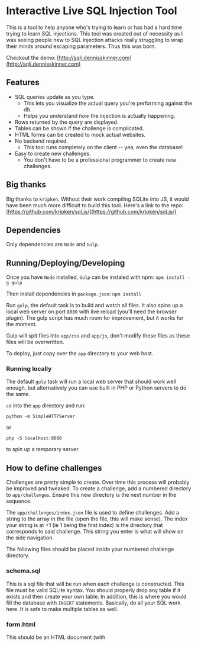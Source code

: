 # Interactive Live SQL Injection Tool

This is a tool to help anyone who's trying to learn or has had a hard time 
trying to learn SQL injections. This tool was created out of necessity as I was 
seeing people new to SQL injection attacks really struggling to wrap their minds 
around escaping parameters. Thus this was born.

Checkout the demo: 
[http://sqli.dennisskinner.com](http://sqli.dennisskinner.com)

## Features
- SQL queries update as you type.
    + This lets you visualize the actual query you're performing against the db.
    + Helps you understand _how_ the injection is actually happening.
- Rows returned by the query are displayed.
- Tables can be shown if the challenge is complicated.
- HTML forms can be created to mock actual websites.
- No backend required.
    + This tool runs completely on the client -- yea, even the database!
- Easy to create new challenges.
    + You don't have to be a professional programmer to create new challenges.

## Big thanks
Big thanks to `kripken`. Without their work compiling SQLite into JS, it would 
have been much more difficult to build this tool. Here's a link to the repo: 
[https://github.com/kripken/sql.js/](https://github.com/kripken/sql.js/)

## Dependencies
Only dependencies are `Node` and `Gulp`. 

## Running/Deploying/Developing 
Once you have `Node` installed, `Gulp` can be instaled with npm: 
`npm install -g gulp`

Then install dependencies in `package.json`: `npm install`

Run `gulp`, the default task is to build and watch all files. It also spins up
a local web server on port `8080` with live reload (you'll need the browser 
plugin). The gulp script has much room for improvement, but it works for the 
moment.

Gulp will spit files into `app/css` and `app/js`, don't modify these files as 
these files will be overwritten.

To deploy, just copy over the `app` directory to your web host. 

### Running locally
The default `gulp` task will run a local web server that should work well enough,
but alternatively you can use built in PHP or Python servers to do the same.
 
`cd` into the `app` directory and run:

`python -m SimpleHTTPServer`

or

`php -S localhost:8080`

to spin up a temporary server.


## How to define challenges
Challenges are pretty simple to create. Over time this process will probably be 
improved and tweaked. To create a challenge, add a numbered directory to 
`app/challenges`. Ensure this new directory is the next number in the sequence.

The `app/challenges/index.json` file is used to define challenges. Add a string 
to the array in the file (open the file, this will make sense). The index your 
string is at +1 (ie 1 being the first index) is the directory that corresponds 
to said challenge. This string you enter is what will show on the side 
navigation.

The following files should be placed inside your numbered challenge directory.

### schema.sql
This is a sql file that will be run when each challenge is constructed. This 
file must be valid SQLite syntax. You should properly drop any table if it 
exists and then create your own table. In addition, this is where you would fill
the database with `INSERT` statements. Basically, do all your SQL work here. It 
is safe to make multiple tables as well. 

### form.html
This should be an HTML document (with <style> and <script> tags added if you'd
like) that displays to the user what the proposed real-world form would look 
like. The html should have at least 1 input element. We currently support 
automatic hookup of `input`, `textarea`, and `select` elements as long as these 
elements have a `name` or `id` attribute. A `value` attribute can be set on the 
element to specify the default value (if you want one). 

Whatever `name` or `id` is resolved (in that order) will be used as the variable 
name in the `query.txt` file. As the fields are filled out, they will auto fill 
the SQL query and the query will be run against the DB. 

If you're familiar with AngularJs, you can gain a litle more power from this 
html. This html will be `$compiled` and have a `$scope`. You may access the 
scope's `rows` variable in order to get the rows returned by the user's query. 
This allows you to make rich inputs that can show feedback in a way someone 
might see a sql injection in the wild.

### query.txt
This is a short text file that should be the literal query to run against the 
database. Use angular variable binding notion (double curly braces eg: 
`SELECT * FROM users WHERE username={{username}}`) for 
variable replacement. The variable names will directly map to the input names in
the `form.html`. This is the query that the end users will be injecting into.

### config.js
This is is a javascript object that uses some odd attempt Node or CommonJs 
export in order to resolve the config object. Take a look at some defined 
configs for example, but basically bind an object to `this.config`. 

jshashes hashing library is available via the `this.Hashes` variable:
https://github.com/h2non/jshashes

The config object supports the following optional properties:

**beforeQuery** `{function}` - This function gets called before each query and 
takes one param: an object with properties that map to the input names defined 
in `form.html`. In your function, you can manipulate or append/delete values. 
Your function should return an object with which it's key:value pairs will be 
used in the actual SQL query.

**afterQuery** `{function}` - This function gets called after the query returns 
results. If the query errors, this will not be called. First param is an 
array of objects that represent the rows returned (if there are no results, the 
array will be empty). Second param is a `success()` function that when executed 
will notify the framework that the resulting query is what we were looking for.
In other words, if the condition you're looking for exists (specific row, 
number of rows, etc) call this function. 

**title** `{string}` - This is the title of the challenge. It will be displayed.

**description** `{string}` - This is the description of the the challenge. It
will be displayed. 

**previewQueries** `{object}` - This object is used to define queries to run 
in order to show the user what's inside specific tables. This can be useful in 
more complicated challenges where giving the user a peek inside is polite. The 
properties of the object should be the name of the table and the value should be
a SQL query (string) that returns the data that the user should see from the DB.

You may specify multiple tables.


## Contributing
If you've come up with general improvements or challenges I'd greatly appreciate
a pull request. I'd like to add more challenges to this tool and if you can help
me that would be great. 

## Disclaimer
This tool was written over the course of 3 days. Some code is a little slapped 
together. I hold no responsibility for what you do with this tool or what you 
learn from it. This is an educational tool for proof of concept work.

## License
I'm licensing this under the WTFPL (Do What the Fuck You Want to Public License).
I'm not going to even bother to include the license. Take this code and run free. 
This code is distributed as-is with no warranties expressed or implied.  
